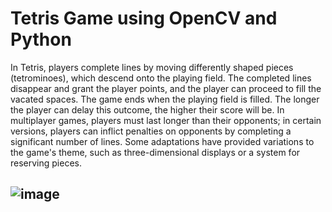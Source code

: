 # Tetris Game using OpenCV and Python

In Tetris, players complete lines by moving differently shaped pieces (tetrominoes), which descend onto the playing field. The completed lines disappear and grant the player points, and the player can proceed to fill the vacated spaces. The game ends when the playing field is filled. The longer the player can delay this outcome, the higher their score will be. In multiplayer games, players must last longer than their opponents; in certain versions, players can inflict penalties on opponents by completing a significant number of lines. Some adaptations have provided variations to the game's theme, such as three-dimensional displays or a system for reserving pieces.


## ![image](https://user-images.githubusercontent.com/97080055/158640747-620dd417-e266-46ca-9a4e-4d97b55fef4f.png)
